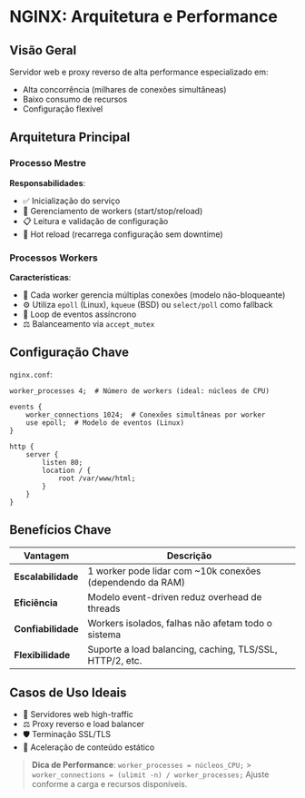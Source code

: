 # NGINX: Arquitetura e Performance

## Visão Geral

Servidor web e proxy reverso de alta performance especializado em:

- Alta concorrência (milhares de conexões simultâneas)
- Baixo consumo de recursos
- Configuração flexível

## Arquitetura Principal

### Processo Mestre

**Responsabilidades**:

- ✅ Inicialização do serviço
- 🔄 Gerenciamento de workers (start/stop/reload)
- 📋 Leitura e validação de configuração
- 🔄 Hot reload (recarrega configuração sem downtime)

### Processos Workers

**Características**:

- 🚀 Cada worker gerencia múltiplas conexões (modelo não-bloqueante)
- ⚙️ Utiliza `epoll` (Linux), `kqueue` (BSD) ou `select/poll` como fallback
- 🔄 Loop de eventos assíncrono
- ⚖ Balanceamento via `accept_mutex`

## Configuração Chave

`nginx.conf`:

```nginx
worker_processes 4;  # Número de workers (ideal: núcleos de CPU)

events {
    worker_connections 1024;  # Conexões simultâneas por worker
    use epoll;  # Modelo de eventos (Linux)
}

http {
    server {
        listen 80;
        location / {
            root /var/www/html;
        }
    }
}
```

## Benefícios Chave

| Vantagem           | Descrição                                                 |
| ------------------ | --------------------------------------------------------- |
| **Escalabilidade** | 1 worker pode lidar com ~10k conexões (dependendo da RAM) |
| **Eficiência**     | Modelo event-driven reduz overhead de threads             |
| **Confiabilidade** | Workers isolados, falhas não afetam todo o sistema        |
| **Flexibilidade**  | Suporte a load balancing, caching, TLS/SSL, HTTP/2, etc.  |

## Casos de Uso Ideais

- 🔄 Servidores web high-traffic
- ⚖ Proxy reverso e load balancer
- 🛡️ Terminação SSL/TLS
- 🚀 Aceleração de conteúdo estático

> **Dica de Performance**:
> `worker_processes = núcleos_CPU;` > `worker_connections = (ulimit -n) / worker_processes;`
> Ajuste conforme a carga e recursos disponíveis.
